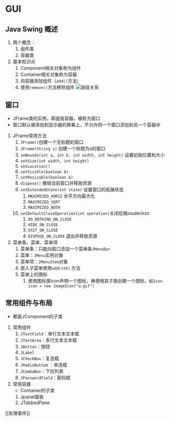 # GUI


## Java Swing 概述
1. 两个概念：
	1. 组件类
	2. 容器类
2. 基本知识点
	1. Component相关对象称为组件
	2. Container相关对象称为容器
	3. 向容器添加组件（`add()`方法）
	4. 使用`remove()`方法移除组件
![层级关系](https://s2.loli.net/2022/03/17/5Bgkn8tcSIeG37l.png)



## 窗口
- JFrame类的实例，即底层容器，被称为窗口
- 窗口默认被添加到显示器的屏幕上，不允许将一个窗口添加到另一个容器中
1. JFrame常用方法
	1. `JFrame()`创建一个无标题的窗口
	2. `JFrame(String s)` 创建一个标题为s的窗口
	3. `seBounds(int a, int b, int width, int height)` 设置初始位置和大小
	4. `setSize(int width, int height)`
	5. `setLocation()`
	6. `setVisible(boolean b)`
	7. `setResizable(boolean b)`
	8. `dispose()` 撤销当前窗口并释放资源
	9. `setExtendedState(int state)` 设置窗口的拓展状态
		1. `MAXIMIZED_HORIZ` 水平方向最大化
		2. `MAXIMIZED_VERT` 
		3. `MAXIMIZED_BOTH`
	10. `setDefaultCloseOperation(int operation)`关闭后贼oiudeckzo
		1. `DO_NOTHING_ON_CLOSE`
		2. `HIDE_ON_CLOSE`
		3. `EXIT_ON_CLOSE`
		4. `DISPOSE_ON_CLOSE` 退出并释放资源
2. 菜单条、菜单、菜单项
	1. 菜单条：只能向窗口添加一个菜单条`JMenuBar`
	2. 菜单：`JMenu`实例对象
	3. 菜单项：`JMenuItem`对象
	4. 嵌入子菜单使用`add(sth)` 方法
	5. 菜单上的图标
		1. 使用图标类Icon声明一个图标，再使用其子类创建一个图标，如`Icon icon = new ImageIcon("a.gif")`


## 常用组件与布局
- 都是JComponent的子类
1. 常用组件
	1. `JTextField`：单行文本文本框
	2. `JTextArea`：多行文本文本框
	3. `JButton`：按钮
	4. `JLabel`
	5. `JCheckBox`：复选框
	6. `JRadioButtom` ：单选框
	7. `JCombaBox`：下拉列表
	8. `JPasswordField`：密码框
2. 常用容器
	- Container的子类
    1. Jpanel面板
    2. JTabbedPane




[[处理事件]]